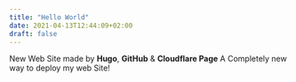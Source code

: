 ```yaml
---
title: "Hello World"
date: 2021-04-13T12:44:09+02:00
draft: false
---
```

New Web Site made by **Hugo**, **GitHub** & **Cloudflare Page**
A Completely new way to deploy my web Site!
